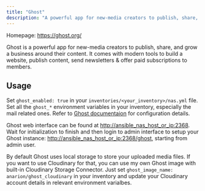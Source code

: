 ```yaml
---
title: "Ghost"
description: "A powerful app for new-media creators to publish, share, and grow a business around their content"
---
```


Homepage: <https://ghost.org/>

Ghost is a powerful app for new-media creators to publish, share, and grow a business around their content. It comes with modern tools to build a website, publish content, send newsletters & offer paid subscriptions to members.

## Usage

Set `ghost_enabled: true` in your `inventories/<your_inventory>/nas.yml` file.
Set all the `ghost_*` environment variables in your inventory, especially the mail related ones. Refer to [Ghost documentaion](https://ghost.org/docs/config/) for configuration details.

Ghost web interface can be found at <http://ansible_nas_host_or_ip:2368>. Wait for initialization to finish and then login to admin interface to setup your Ghost instance: <http://ansible_nas_host_or_ip:2368/ghost>, starting from admin user.

By default Ghost uses local storage to store your uploaded media files. If you want to use Cloudinary for that, you can use my own Ghost image with built-in Cloudinary Storage Connector. Just set `ghost_image_name: anarion/ghost_cloudinary` in your inventory and update your Cloudinary account details in relevant environment varialbes.
